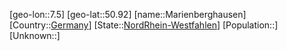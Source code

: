 ﻿---
location: [50.92,7.5]
type: City
tags:
- geo/City


SpocWebEntityId: 32290
isDeleted: false
confidential: public

---
[geo-lon::7.5]
[geo-lat::50.92]
[name::Marienberghausen]
[Country::[Germany](geo/Continent/Europe/Germany.md)]
[State::[NordRhein-Westfahlen](NordRhein-Westfahlen)]
[Population::]
[Unknown::]

